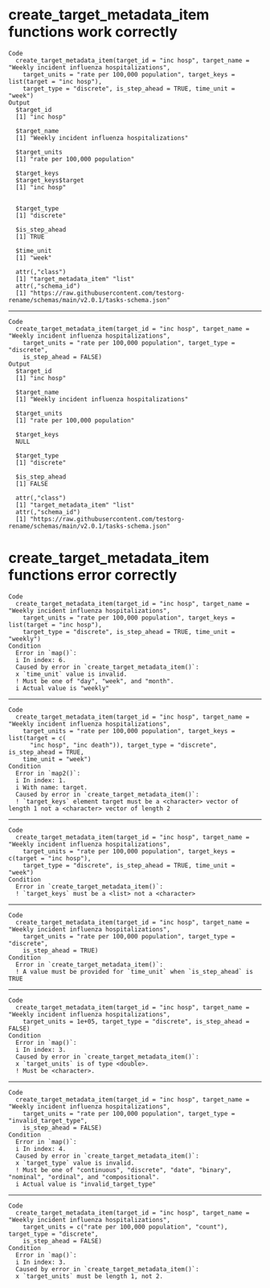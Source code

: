 # create_target_metadata_item functions work correctly

    Code
      create_target_metadata_item(target_id = "inc hosp", target_name = "Weekly incident influenza hospitalizations",
        target_units = "rate per 100,000 population", target_keys = list(target = "inc hosp"),
        target_type = "discrete", is_step_ahead = TRUE, time_unit = "week")
    Output
      $target_id
      [1] "inc hosp"
      
      $target_name
      [1] "Weekly incident influenza hospitalizations"
      
      $target_units
      [1] "rate per 100,000 population"
      
      $target_keys
      $target_keys$target
      [1] "inc hosp"
      
      
      $target_type
      [1] "discrete"
      
      $is_step_ahead
      [1] TRUE
      
      $time_unit
      [1] "week"
      
      attr(,"class")
      [1] "target_metadata_item" "list"                
      attr(,"schema_id")
      [1] "https://raw.githubusercontent.com/testorg-rename/schemas/main/v2.0.1/tasks-schema.json"

---

    Code
      create_target_metadata_item(target_id = "inc hosp", target_name = "Weekly incident influenza hospitalizations",
        target_units = "rate per 100,000 population", target_type = "discrete",
        is_step_ahead = FALSE)
    Output
      $target_id
      [1] "inc hosp"
      
      $target_name
      [1] "Weekly incident influenza hospitalizations"
      
      $target_units
      [1] "rate per 100,000 population"
      
      $target_keys
      NULL
      
      $target_type
      [1] "discrete"
      
      $is_step_ahead
      [1] FALSE
      
      attr(,"class")
      [1] "target_metadata_item" "list"                
      attr(,"schema_id")
      [1] "https://raw.githubusercontent.com/testorg-rename/schemas/main/v2.0.1/tasks-schema.json"

# create_target_metadata_item functions error correctly

    Code
      create_target_metadata_item(target_id = "inc hosp", target_name = "Weekly incident influenza hospitalizations",
        target_units = "rate per 100,000 population", target_keys = list(target = "inc hosp"),
        target_type = "discrete", is_step_ahead = TRUE, time_unit = "weekly")
    Condition
      Error in `map()`:
      i In index: 6.
      Caused by error in `create_target_metadata_item()`:
      x `time_unit` value is invalid.
      ! Must be one of "day", "week", and "month".
      i Actual value is "weekly"

---

    Code
      create_target_metadata_item(target_id = "inc hosp", target_name = "Weekly incident influenza hospitalizations",
        target_units = "rate per 100,000 population", target_keys = list(target = c(
          "inc hosp", "inc death")), target_type = "discrete", is_step_ahead = TRUE,
        time_unit = "week")
    Condition
      Error in `map2()`:
      i In index: 1.
      i With name: target.
      Caused by error in `create_target_metadata_item()`:
      ! `target_keys` element target must be a <character> vector of length 1 not a <character> vector of length 2

---

    Code
      create_target_metadata_item(target_id = "inc hosp", target_name = "Weekly incident influenza hospitalizations",
        target_units = "rate per 100,000 population", target_keys = c(target = "inc hosp"),
        target_type = "discrete", is_step_ahead = TRUE, time_unit = "week")
    Condition
      Error in `create_target_metadata_item()`:
      ! `target_keys` must be a <list> not a <character>

---

    Code
      create_target_metadata_item(target_id = "inc hosp", target_name = "Weekly incident influenza hospitalizations",
        target_units = "rate per 100,000 population", target_type = "discrete",
        is_step_ahead = TRUE)
    Condition
      Error in `create_target_metadata_item()`:
      ! A value must be provided for `time_unit` when `is_step_ahead` is TRUE

---

    Code
      create_target_metadata_item(target_id = "inc hosp", target_name = "Weekly incident influenza hospitalizations",
        target_units = 1e+05, target_type = "discrete", is_step_ahead = FALSE)
    Condition
      Error in `map()`:
      i In index: 3.
      Caused by error in `create_target_metadata_item()`:
      x `target_units` is of type <double>.
      ! Must be <character>.

---

    Code
      create_target_metadata_item(target_id = "inc hosp", target_name = "Weekly incident influenza hospitalizations",
        target_units = "rate per 100,000 population", target_type = "invalid_target_type",
        is_step_ahead = FALSE)
    Condition
      Error in `map()`:
      i In index: 4.
      Caused by error in `create_target_metadata_item()`:
      x `target_type` value is invalid.
      ! Must be one of "continuous", "discrete", "date", "binary", "nominal", "ordinal", and "compositional".
      i Actual value is "invalid_target_type"

---

    Code
      create_target_metadata_item(target_id = "inc hosp", target_name = "Weekly incident influenza hospitalizations",
        target_units = c("rate per 100,000 population", "count"), target_type = "discrete",
        is_step_ahead = FALSE)
    Condition
      Error in `map()`:
      i In index: 3.
      Caused by error in `create_target_metadata_item()`:
      x `target_units` must be length 1, not 2.

